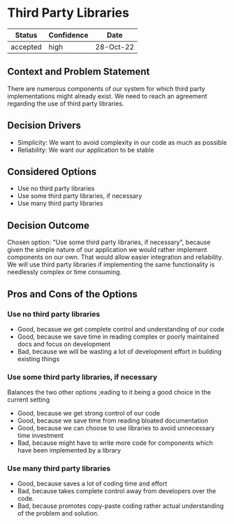 # Third Party Libraries

|  Status  | Confidence |   Date    |
| -------- | ---------- | --------- |
| accepted |    high    | 28-Oct-22 |

## Context and Problem Statement

There are numerous components of our system for which third party implementations might already exist. We need to reach an agreement regarding the use of third party libraries. 

<!-- This is an optional element. Feel free to remove. -->
## Decision Drivers

* Simplicity: We want to avoid complexity in our code as much as possible
* Reliability: We want our application to be stable

## Considered Options

* Use no third party libraries
* Use some third party libraries, if necessary
* Use many third party libraries

## Decision Outcome

Chosen option: "Use some third party libraries, if necessary", because given the simple nature of our application we would rather implement components on our own. That would allow easier integration and reliability. We will use third party libraries if implementing the same functionality is needlessly complex or time consuming.

<!-- This is an optional element. Feel free to remove. -->
## Pros and Cons of the Options

### Use no third party libraries

<!-- This is an optional element. Feel free to remove. -->
<!-- {example | description | pointer to more information | …} -->

* Good, becasue we get complete control and understanding of our code
* Good, because we save time in reading complex or poorly maintained docs and focus on development
* Bad, because we will be wasting a lot of development effort in building existing things

### Use some third party libraries, if necessary

Balances the two other options ;eading to it being a good choice in the current setting

* Good, because we get strong control of our code
* Good, because we save time from reading bloated documentation
* Good, because we can choose to use libraries to avoid unnecessary time investment
* Bad, because might have to write more code for components which have been implemented by a library

### Use many third party libraries

* Good, because saves a lot of coding time and effort
* Bad, because takes complete control away from developers over the code.
* Bad, because promotes copy-paste coding rather actual understanding of the problem and solution.
